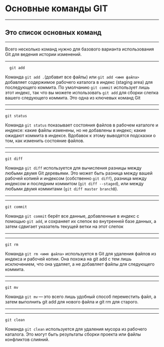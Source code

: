# **Основные команды GIT**

---
## Это список основных команд 

---

Всего несколько команд нужно для базового варианта использования Git для ведения истории изменений.

---

      git add



Команда `git add .`(добавит все файлы) или `git add <имя файла>`   добавляет содержимое рабочего каталога в индекс (staging area) для последующего коммита. По умолчанию `git commit` использует лишь этот индекс, так что вы можете использовать `git add` для сборки слепка вашего следующего коммита. Это одна из ключевых команд Git
 
 
---
---
    git status



Команда `git status` показывает состояния файлов в рабочем каталоге и индексе: какие файлы изменены, но не добавлены в индекс; какие ожидают коммита в индексе. Вдобавок к этому выводятся подсказки о том, как изменить состояние файлов.

---
---

    git diff

Команда `git diff` используется для вычисления разницы между любыми двумя Git деревьями. Это может быть разница между вашей рабочей копией и индексом (собственно `git diff`), разница между индексом и последним коммитом (`git diff --staged`), или между любыми двумя коммитами (`git diff master branchB`).

---
---

    git commit

Команда `git commit` берёт все данные, добавленные в индекс с помощью `git add`, и сохраняет их слепок во внутренней базе данных, а затем сдвигает указатель текущей ветки на этот слепок

---
---

    git rm


Команда `git rm <имя файла>` используется в Git для удаления файлов из индекса и рабочей копии. Она похожа на git add с тем лишь исключением, что она удаляет, а не добавляет файлы для следующего коммита.

---
---

    git mv


Команда `git mv` — это всего лишь удобный способ переместить файл, а затем выполнить git add для нового файла и git rm для старого.

---
---

    git clean


Команда `git clean` используется для удаления мусора из рабочего каталога. Это могут быть результаты сборки проекта или файлы конфликтов слияний.